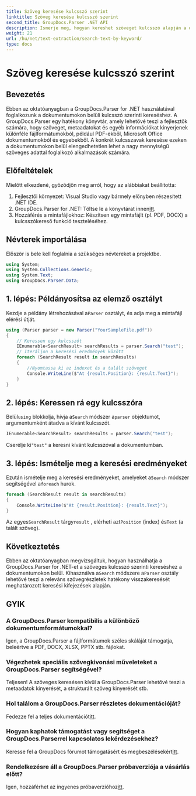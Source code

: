 ```yaml
---
title: Szöveg keresése kulcsszó szerint
linktitle: Szöveg keresése kulcsszó szerint
second_title: GroupDocs.Parser .NET API
description: Ismerje meg, hogyan kereshet szöveget kulcsszó alapján a dokumentumokban a GroupDocs.Parser for .NET segítségével. Könnyedén, hatékonyan nyerhet ki releváns tartalmat.
weight: 21
url: /hu/net/text-extraction/search-text-by-keyword/
type: docs
---
```

# Szöveg keresése kulcsszó szerint

## Bevezetés
Ebben az oktatóanyagban a GroupDocs.Parser for .NET használatával foglalkozunk a dokumentumokon belüli kulcsszó szerinti kereséshez. A GroupDocs.Parser egy hatékony könyvtár, amely lehetővé teszi a fejlesztők számára, hogy szöveget, metaadatokat és egyéb információkat kinyerjenek különféle fájlformátumokból, például PDF-ekből, Microsoft Office dokumentumokból és egyebekből. A konkrét kulcsszavak keresése ezeken a dokumentumokon belül elengedhetetlen lehet a nagy mennyiségű szöveges adattal foglalkozó alkalmazások számára.
## Előfeltételek
Mielőtt elkezdené, győződjön meg arról, hogy az alábbiakat beállította:
1. Fejlesztői környezet: Visual Studio vagy bármely előnyben részesített .NET IDE.
2.  GroupDocs.Parser for .NET: Töltse le a könyvtárat innen[itt](https://releases.groupdocs.com/parser/net/).
3. Hozzáférés a mintafájlokhoz: Készítsen egy mintafájlt (pl. PDF, DOCX) a kulcsszókereső funkció teszteléséhez.

## Névterek importálása
Először is bele kell foglalnia a szükséges névtereket a projektbe.
```csharp
using System;
using System.Collections.Generic;
using System.Text;
using GroupDocs.Parser.Data;
```
## 1. lépés: Példányosítsa az elemző osztályt
 Kezdje a példány létrehozásával a`Parser` osztályt, és adja meg a mintafájl elérési útját.
```csharp
using (Parser parser = new Parser("YourSampleFile.pdf"))
{
    // Keressen egy kulcsszót
    IEnumerable<SearchResult> searchResults = parser.Search("test");
    // Iteráljon a keresési eredmények között
    foreach (SearchResult result in searchResults)
    {
        //Nyomtassa ki az indexet és a talált szöveget
        Console.WriteLine($"At {result.Position}: {result.Text}");
    }
}
```
## 2. lépés: Keressen rá egy kulcsszóra
 Belül`using` blokkolja, hívja a`Search` módszer a`parser` objektumot, argumentumként átadva a kívánt kulcsszót.
```csharp
IEnumerable<SearchResult> searchResults = parser.Search("test");
```
 Cserélje ki`"test"` a keresni kívánt kulcsszóval a dokumentumban.
## 3. lépés: Ismételje meg a keresési eredményeket
 Ezután ismételje meg a keresési eredményeket, amelyeket a`Search` módszer segítségével a`foreach` hurok.
```csharp
foreach (SearchResult result in searchResults)
{
    Console.WriteLine($"At {result.Position}: {result.Text}");
}
```
 Az egyes`SearchResult` tárgy`result` , elérheti azt`Position` (index) és`Text` (a talált szöveg).

## Következtetés
 Ebben az oktatóanyagban megvizsgáltuk, hogyan használhatja a GroupDocs.Parser for .NET-et a szöveges kulcsszó szerinti kereséshez a dokumentumokon belül. Kihasználva a`Search` módszere a`Parser` osztály lehetővé teszi a releváns szövegrészletek hatékony visszakeresését meghatározott keresési kifejezések alapján.

## GYIK
### A GroupDocs.Parser kompatibilis a különböző dokumentumformátumokkal?
Igen, a GroupDocs.Parser a fájlformátumok széles skáláját támogatja, beleértve a PDF, DOCX, XLSX, PPTX stb. fájlokat.
### Végezhetek speciális szövegkivonási műveleteket a GroupDocs.Parser segítségével?
Teljesen! A szöveges keresésen kívül a GroupDocs.Parser lehetővé teszi a metaadatok kinyerését, a strukturált szöveg kinyerését stb.
### Hol találom a GroupDocs.Parser részletes dokumentációját?
Fedezze fel a teljes dokumentációt[itt](https://tutorials.groupdocs.com/parser/net/).
### Hogyan kaphatok támogatást vagy segítséget a GroupDocs.Parserrel kapcsolatos lekérdezésekhez?
 Keresse fel a GroupDocs fórumot támogatásért és megbeszélésekért[itt](https://forum.groupdocs.com/c/parser/17).
### Rendelkezésre áll a GroupDocs.Parser próbaverziója a vásárlás előtt?
 Igen, hozzáférhet az ingyenes próbaverzióhoz[itt](https://releases.groupdocs.com/).